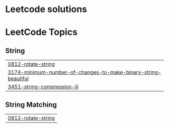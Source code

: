 # Leetcode solutions

<!---LeetCode Topics Start-->
# LeetCode Topics
## String
|  |
| ------- |
| [0812-rotate-string](https://github.com/Amarnath-Rao/LeetCode/tree/master/0812-rotate-string) |
| [3174-minimum-number-of-changes-to-make-binary-string-beautiful](https://github.com/Amarnath-Rao/LeetCode/tree/master/3174-minimum-number-of-changes-to-make-binary-string-beautiful) |
| [3451-string-compression-iii](https://github.com/Amarnath-Rao/LeetCode/tree/master/3451-string-compression-iii) |
## String Matching
|  |
| ------- |
| [0812-rotate-string](https://github.com/Amarnath-Rao/LeetCode/tree/master/0812-rotate-string) |
<!---LeetCode Topics End-->